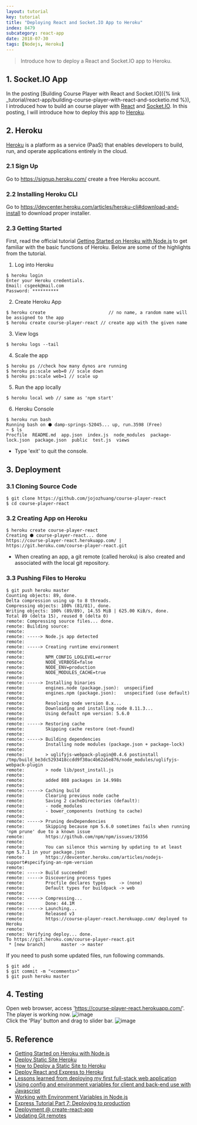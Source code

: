 ```yaml
---
layout: tutorial
key: tutorial
title: "Deploying React and Socket.IO App to Heroku"
index: 8479
subcategory: react-app
date: 2018-07-30
tags: [Nodejs, Heroku]
---
```


> Introduce how to deploy a React and Socket.IO app to Heroku.

## 1. Socket.IO App
In the posting [Building Course Player with React and Socket.IO]({% link _tutorial/react-app/building-course-player-with-react-and-socketio.md %}), I introduced how to build an course player with [React](https://reactjs.org/) and [Socket.IO](https://socket.io/). In this posting, I will introduce how to deploy this app to [Heroku](https://www.heroku.com/).

## 2. Heroku
[Heroku](https://www.heroku.com/) is a platform as a service (PaaS) that enables developers to build, run, and operate applications entirely in the cloud.
### 2.1 Sign Up
Go to https://signup.heroku.com/ create a free Heroku account.
### 2.2 Installing Heroku CLI
Go to https://devcenter.heroku.com/articles/heroku-cli#download-and-install to download proper installer.
### 2.3 Getting Started
First, read the official tutorial [Getting Started on Heroku with Node.js](https://devcenter.heroku.com/articles/getting-started-with-nodejs#introduction) to get familiar with the basic functions of Heroku. Below are some of the highlights from the tutorial.  
1) Log into Heroku
```raw
$ heroku login
Enter your Heroku credentials.
Email: csgeek@mail.com
Password: **********
```
2) Create Heroku App
```raw
$ heroku create                        // no name, a random name will be assigned to the app
$ heroku create course-player-react // create app with the given name
```
3) View logs
```raw
$ heroku logs --tail
```
4) Scale the app
```raw
$ heroku ps //check how many dynos are running
$ heroku ps:scale web=0 // scale down
$ heroku ps:scale web=1 // scale up
```
5) Run the app locally
```raw
$ heroku local web // same as 'npm start'
```
6) Heroku Console
```raw
$ heroku run bash
Running bash on ⬢ damp-springs-52045... up, run.3598 (Free)
~ $ ls
Procfile  README.md  app.json  index.js  node_modules  package-lock.json  package.json	public	test.js  views
```
* Type 'exit' to quit the console.

## 3. Deployment
### 3.1 Cloning Source Code
```raw
$ git clone https://github.com/jojozhuang/course-player-react
$ cd course-player-react
```
### 3.2 Creating App on Heroku
```raw
$ heroku create course-player-react
Creating ⬢ course-player-react... done
https://course-player-react.herokuapp.com/ | https://git.heroku.com/course-player-react.git
```
* When creating an app, a git remote (called heroku) is also created and associated with the local git repository.

### 3.3 Pushing Files to Heroku
```raw
$ git push heroku master
Counting objects: 89, done.
Delta compression using up to 8 threads.
Compressing objects: 100% (81/81), done.
Writing objects: 100% (89/89), 14.55 MiB | 625.00 KiB/s, done.
Total 89 (delta 15), reused 0 (delta 0)
remote: Compressing source files... done.
remote: Building source:
remote:
remote: -----> Node.js app detected
remote:
remote: -----> Creating runtime environment
remote:        
remote:        NPM_CONFIG_LOGLEVEL=error
remote:        NODE_VERBOSE=false
remote:        NODE_ENV=production
remote:        NODE_MODULES_CACHE=true
remote:
remote: -----> Installing binaries
remote:        engines.node (package.json):  unspecified
remote:        engines.npm (package.json):   unspecified (use default)
remote:        
remote:        Resolving node version 8.x...
remote:        Downloading and installing node 8.11.3...
remote:        Using default npm version: 5.6.0
remote:
remote: -----> Restoring cache
remote:        Skipping cache restore (not-found)
remote:
remote: -----> Building dependencies
remote:        Installing node modules (package.json + package-lock)
remote:        
remote:        > uglifyjs-webpack-plugin@0.4.6 postinstall /tmp/build_be3dc5293418ccdd9f30ac4b62a5e876/node_modules/uglifyjs-webpack-plugin
remote:        > node lib/post_install.js
remote:        
remote:        added 808 packages in 14.998s
remote:
remote: -----> Caching build
remote:        Clearing previous node cache
remote:        Saving 2 cacheDirectories (default):
remote:        - node_modules
remote:        - bower_components (nothing to cache)
remote:
remote: -----> Pruning devDependencies
remote:        Skipping because npm 5.6.0 sometimes fails when running 'npm prune' due to a known issue
remote:        https://github.com/npm/npm/issues/19356
remote:        
remote:        You can silence this warning by updating to at least npm 5.7.1 in your package.json
remote:        https://devcenter.heroku.com/articles/nodejs-support#specifying-an-npm-version
remote:
remote: -----> Build succeeded!
remote: -----> Discovering process types
remote:        Procfile declares types     -> (none)
remote:        Default types for buildpack -> web
remote:
remote: -----> Compressing...
remote:        Done: 44.1M
remote: -----> Launching...
remote:        Released v3
remote:        https://course-player-react.herokuapp.com/ deployed to Heroku
remote:
remote: Verifying deploy... done.
To https://git.heroku.com/course-player-react.git
 * [new branch]      master -> master
```
If you need to push some updated files, run following commands.
```raw
$ git add .
$ git commit -m "<comments>"
$ git push heroku master
```
## 4. Testing
Open web browser, access 'https://course-player-react.herokuapp.com/'. The player is working now.
![image](/assets/images/frontend/8479/home.png)  
Click the 'Play' button and drag to slider bar.
![image](/assets/images/frontend/8479/play.png)  

## 5. Reference
* [Getting Started on Heroku with Node.js](https://devcenter.heroku.com/articles/getting-started-with-nodejs#introduction)
* [Deploy Static Site Heroku](https://gist.github.com/wh1tney/2ad13aa5fbdd83f6a489)
* [How to Deploy a Static Site to Heroku](http://blog.teamtreehouse.com/deploy-static-site-heroku)
* [Deploy React and Express to Heroku](https://daveceddia.com/deploy-react-express-app-heroku/)
* [Lessons learned from deploying my first full-stack web application](https://medium.freecodecamp.org/lessons-learned-from-deploying-my-first-full-stack-web-application-34f94ec0a286)
* [Using config and environment variables for client and back-end use with Javascript](https://www.jaygould.co.uk/devops/2017/08/18/using-environment-config-variables-node.html)
* [Working with Environment Variables in Node.js](https://www.twilio.com/blog/2017/08/working-with-environment-variables-in-node-js.html)
* [Express Tutorial Part 7: Deploying to production](https://developer.mozilla.org/en-US/docs/Learn/Server-side/Express_Nodejs/deployment)
* [Deployment @ create-react-app](https://github.com/facebook/create-react-app/blob/master/packages/react-scripts/template/README.md#deployment)
* [Updating Git remotes](https://devcenter.heroku.com/articles/renaming-apps#updating-git-remotes)
